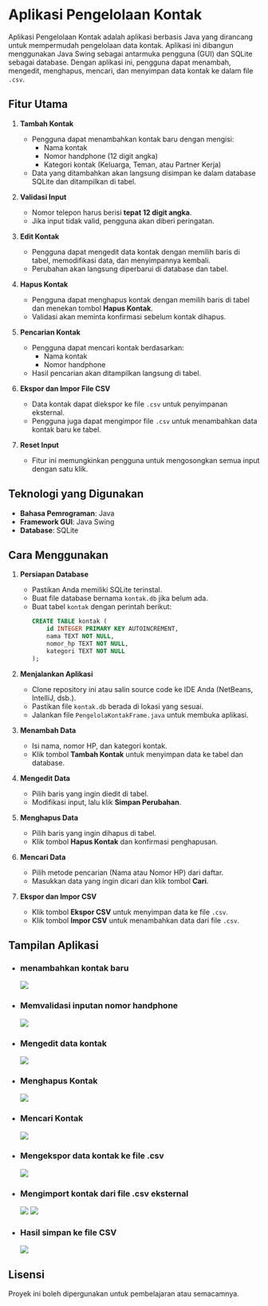 # Aplikasi Pengelolaan Kontak

Aplikasi Pengelolaan Kontak adalah aplikasi berbasis Java yang dirancang untuk mempermudah pengelolaan data kontak. Aplikasi ini dibangun menggunakan Java Swing sebagai antarmuka pengguna (GUI) dan SQLite sebagai database. Dengan aplikasi ini, pengguna dapat menambah, mengedit, menghapus, mencari, dan menyimpan data kontak ke dalam file `.csv`.

## Fitur Utama

1. **Tambah Kontak**
   - Pengguna dapat menambahkan kontak baru dengan mengisi:
     - Nama kontak
     - Nomor handphone (12 digit angka)
     - Kategori kontak (Keluarga, Teman, atau Partner Kerja)
   - Data yang ditambahkan akan langsung disimpan ke dalam database SQLite dan ditampilkan di tabel.

2. **Validasi Input**
   - Nomor telepon harus berisi **tepat 12 digit angka**.
   - Jika input tidak valid, pengguna akan diberi peringatan.

3. **Edit Kontak**
   - Pengguna dapat mengedit data kontak dengan memilih baris di tabel, memodifikasi data, dan menyimpannya kembali.
   - Perubahan akan langsung diperbarui di database dan tabel.

4. **Hapus Kontak**
   - Pengguna dapat menghapus kontak dengan memilih baris di tabel dan menekan tombol **Hapus Kontak**.
   - Validasi akan meminta konfirmasi sebelum kontak dihapus.

5. **Pencarian Kontak**
   - Pengguna dapat mencari kontak berdasarkan:
     - Nama kontak
     - Nomor handphone
   - Hasil pencarian akan ditampilkan langsung di tabel.

6. **Ekspor dan Impor File CSV**
   - Data kontak dapat diekspor ke file `.csv` untuk penyimpanan eksternal.
   - Pengguna juga dapat mengimpor file `.csv` untuk menambahkan data kontak baru ke tabel.

7. **Reset Input**
   - Fitur ini memungkinkan pengguna untuk mengosongkan semua input dengan satu klik.

## Teknologi yang Digunakan

- **Bahasa Pemrograman**: Java
- **Framework GUI**: Java Swing
- **Database**: SQLite

## Cara Menggunakan

1. **Persiapan Database**
   - Pastikan Anda memiliki SQLite terinstal.
   - Buat file database bernama `kontak.db` jika belum ada.
   - Buat tabel `kontak` dengan perintah berikut:
     ```sql
     CREATE TABLE kontak (
         id INTEGER PRIMARY KEY AUTOINCREMENT,
         nama TEXT NOT NULL,
         nomor_hp TEXT NOT NULL,
         kategori TEXT NOT NULL
     );
     ```

2. **Menjalankan Aplikasi**
   - Clone repository ini atau salin source code ke IDE Anda (NetBeans, IntelliJ, dsb.).
   - Pastikan file `kontak.db` berada di lokasi yang sesuai.
   - Jalankan file `PengelolaKontakFrame.java` untuk membuka aplikasi.

3. **Menambah Data**
   - Isi nama, nomor HP, dan kategori kontak.
   - Klik tombol **Tambah Kontak** untuk menyimpan data ke tabel dan database.

4. **Mengedit Data**
   - Pilih baris yang ingin diedit di tabel.
   - Modifikasi input, lalu klik **Simpan Perubahan**.

5. **Menghapus Data**
   - Pilih baris yang ingin dihapus di tabel.
   - Klik tombol **Hapus Kontak** dan konfirmasi penghapusan.

6. **Mencari Data**
   - Pilih metode pencarian (Nama atau Nomor HP) dari daftar.
   - Masukkan data yang ingin dicari dan klik tombol **Cari**.

7. **Ekspor dan Impor CSV**
   - Klik tombol **Ekspor CSV** untuk menyimpan data ke file `.csv`.
   - Klik tombol **Impor CSV** untuk menambahkan data dari file `.csv`.

## Tampilan Aplikasi

- ### menambahkan kontak baru
  ![](tambahKontak.PNG)

- ### Memvalidasi inputan nomor handphone
  ![](validasiInput.PNG)
  
- ### Mengedit data kontak
  ![](editKontak.PNG)
  
- ### Menghapus Kontak
  ![](hapusKontak.PNG)
  
- ### Mencari Kontak
  ![](cariKontak.PNG)

- ### Mengekspor data kontak ke file .csv
  ![](eksport.PNG)
  
- ### Mengimport kontak dari file .csv eksternal
  ![](import.PNG)
  ![](import2.PNG)

- ### Hasil simpan ke file CSV
  ![](simpan.PNG)

## Lisensi

Proyek ini boleh dipergunakan untuk pembelajaran atau semacamnya.
